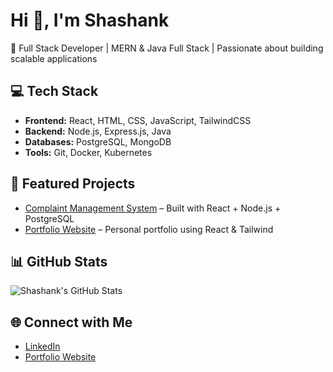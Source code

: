 # Hi 👋, I'm Shashank
🚀 Full Stack Developer | MERN & Java Full Stack | Passionate about building scalable applications  

## 💻 Tech Stack
- **Frontend:** React, HTML, CSS, JavaScript, TailwindCSS  
- **Backend:** Node.js, Express.js, Java  
- **Databases:** PostgreSQL, MongoDB  
- **Tools:** Git, Docker, Kubernetes  

## 📂 Featured Projects
- [Complaint Management System](https://github.com/yourusername/project-link) – Built with React + Node.js + PostgreSQL  
- [Portfolio Website](https://github.com/yourusername/project-link) – Personal portfolio using React & Tailwind  

## 📊 GitHub Stats
![Shashank's GitHub Stats](https://github-readme-stats.vercel.app/api?username=yourusername&show_icons=true&theme=radical)  

## 🌐 Connect with Me
- [LinkedIn](https://www.linkedin.com/in/your-link)  
- [Portfolio Website](https://your-portfolio.com)  


